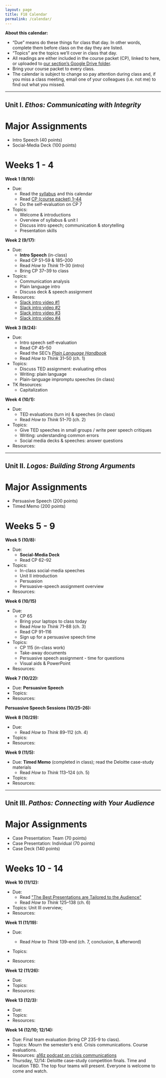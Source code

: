 ```yaml
---
layout: page
title: F18 Calendar
permalink: /calendar/
---
```


**About this calendar:**

- “Due” means do these things for class that day. In other words, complete them before class on the day they are listed.
- “Topics” are the topics we’ll cover in class that day.
- All readings are either included in the course packet (CP), linked to here, or uploaded to [our section’s Google Drive folder](https://drive.google.com/drive/folders/1rRgRBVoKCMB4XZdV-NvXSEZeYJzvyY3I?usp=sharing).
- Bring your course packet to every class.
- The calendar is subject to change so pay attention during class and, if you miss a class meeting, email one of your colleagues (i.e. not me) to find out what you missed.

---
## Unit I. *Ethos: Communicating with Integrity*


# Major Assignments

- Intro Speech (40 points)
- Social-Media Deck (100 points)

# Weeks 1 - 4

**Week 1 (9/10):**

- Due: 
     - Read the [syllabus](https://drive.google.com/open?id=1vNpyjoGJw1jP06kAL-B6uakANmyYGz1U) and this calendar
     - Read [CP (course packet) 1–44](https://drive.google.com/open?id=1bICskPhWRXFQBe6z_G0RLWf4A5BTUTOp)
     - Do the self-evaluation on CP 7
- Topics: 
     - Welcome & introductions
     - Overview of syllabus & unit I
     - Discuss intro speech; communication & storytelling
     - Presentation skills

**Week 2 (9/17):**

- Due: 
     - **Intro Speech** (in-class)
     - Read CP 51–59 & 185–200
     - Read *How to Think* 11–30 (intro)
     - Bring CP 37–39 to class
- Topics: 
     - Communication analysis
     - Plain language intro
     - Discuss deck & speech assignment
- Resources:
     - [Slack intro video #1](https://www.youtube.com/watch?time_continue=6&v=W8_tGC8pNvI) 
     - [Slack intro video #2](https://www.youtube.com/watch?time_continue=2&v=9RJZMSsH7-g)
     - [Slack intro video #3](https://www.youtube.com/watch?time_continue=1&v=JsX8V4hzENo)
     - [Slack intro video #4](https://www.youtube.com/watch?time_continue=2&v=KMHg25-z6yg)

**Week 3 (9/24):**

- Due: 
     - Intro speech self-evaluation
     - Read CP 45–50
     - Read the SEC’s [*Plain Language Handbook*](https://www.sec.gov/pdf/handbook.pdf)
     - Read *How to Think* 31–50 (ch. 1)
- Topics: 
     - Discuss TED assignment: evaluating ethos
     - Writing: plain language
     - Plain-language impromptu speeches (in class)
- TK Resources: 
     - Capitalization

**Week 4 (10/1):**

- Due: 
     - TED evaluations (turn in) & speeches (in class)
     - Read *How to Think* 51–70 (ch. 2)
- Topics: 
     - Give TED speeches in small groups / write peer speech critiques
     - Writing: understanding common errors
     - Social media decks & speeches: answer questions
- Resources: 

---
## Unit II. *Logos: Building Strong Arguments*

# Major Assignments

- Persuasive Speech (200 points)
- Timed Memo (200 points)

# Weeks 5 - 9

**Week 5 (10/8):**

- Due:  
     - **Social-Media Deck**
     - Read CP 62–92
- Topics: 
     - In-class social-media speeches
     - Unit II introduction
     - Persuasion
     - Persuasive-speech assignment overview
- Resources: 

**Week 6 (10/15)**

- Due: 
     - CP 65
     - Bring your laptops to class today
     - Read *How to Think* 71–88 (ch. 3)
     - Read CP 91–116
     - Sign up for a persuasive speech time
- Topics: 
     - CP 115 (in-class work)
     - Take-away documents
     - Persuasive speech assignment - time for questions
     - Visual aids & PowerPoint
- Resources: 

**Week 7 (10/22):**

- Due: **Persuasive Speech**
- Topics: 
- Resources: 

**Persuasive Speech Sessions (10/25–26):**



**Week 8 (10/29):**

- Due: 
     - Read *How to Think* 89–112 (ch. 4)
- Topics: 
- Resources: 

**Week 9 (11/5):**

- Due: **Timed Memo** (completed in class); read the Deloitte case-study materials
     - Read *How to Think* 113–124 (ch. 5)
- Topics: 
- Resources:  
  
---
## Unit III. *Pathos: Connecting with Your Audience*

# Major Assignments

- Case Presentation: Team (70 points)
- Case Presentation: Individual (70 points)
- Case Deck (140 points)

# Weeks 10 - 14

**Week 10 (11/12):**

- Due: 
     - Read ["The Best Presentations are Tailored to the Audience"](https://hbr.org/2015/04/the-best-presentations-are-tailored-to-the-audience)
     - Read *How to Think* 125–138 (ch. 6)
- Topics: Unit III overview; 
- Resources: 

**Week 11 (11/19):**

- Due: 
     - Read *How to Think* 139–end (ch. 7, conclusion, & afterword)

- Topics: 
- Resources: 

**Week 12 (11/26):**

- Due: 
- Topics: 
- Resources: 

**Week 13 (12/3):**

- Due: 
- Topics: 
- Resources:  

**Week 14 (12/10; 12/14):**

- Due: Final team evaluation (bring CP 235-9 to class).
- Topics: Mourn the semester’s end. Crisis communications. Course evaluations.
- Resources: [a16z podcast on crisis communications](https://a16z.com/2017/04/13/crisis-communications-basics-mindsets/)
- Thursday, 12/14: Deloitte case-study competition finals. Time and location TBD. The top four teams will present. Everyone is welcome to come and watch.